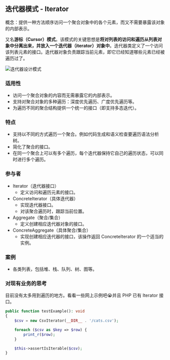 ## 迭代器模式 - Iterator

概念：提供一种方法顺序访问一个聚合对象中的各个元素，而又不需要暴露该对象的内部表示。

又名**游标（Cursor）模式**。该模式的关键思想是**将对列表的访问和遍历从列表对象中分离出来，并放入一个迭代器（iterator）对象中**。迭代器类定义了一个访问该列表元素的接口。迭代器对象负责跟踪当前元素，即它已经知道哪些元素已经被遍历过了。

![迭代器设计模式](assets/设计模式/iterator-zh.png)

### 适用性

- 访问一个聚合对象的内容而无需暴露它的内部表示。
- 支持对聚合对象的多种遍历：深度优先遍历、广度优先遍历等。
- 为遍历不同的聚合结构提供一个统一的接口（即支持多态迭代）。

### 特点

- 支持以不同的方式遍历一个聚合。例如代码生成和语义检查要遍历语法分析树。
- 简化了聚合的接口。
- 在同一个聚合上可以有多个遍历，每个迭代器保持它自己的遍历状态，可以同时进行多个遍历。

### 参与者

- Iterator（迭代器接口）
    - 定义访问和遍历元素的接口。
- ConcreteIterator（具体迭代器）
    - 实现迭代器接口。
    - 对该聚合遍历时，跟踪当前位置。
- Aggregate（聚合/集合）
    - 定义创建相应迭代器对象的接口。
- ConcreteAggregate（具体聚合/集合）
    - 实现创建相应迭代器的接口，该操作返回 ConcreteIterator 的一个适当的实例。

### 案例

- 各类列表，包括堆、栈、队列、树、图等。

### 对现有业务的思考

目前没有太多用到遍历的地方。看看一些网上示例吧😭并且 PHP 已有 Iterator 接口。



```php
public function testExample(): void
{
    $csv = new CsvIterator(__DIR__ . '/cats.csv');

    foreach ($csv as $key => $row) {
        print_r($row);
    }

    $this->assertIsIterable($csv);
}
```
